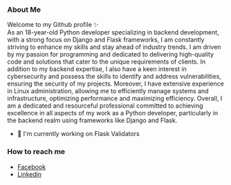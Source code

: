 ### About Me

Welcome to my Github profile ✨<br>
As an 18-year-old Python developer specializing in backend development, with a strong focus on Django and Flask frameworks, I am constantly striving to enhance my skills and stay ahead of industry trends. I am driven by my passion for programming and dedicated to delivering high-quality code and solutions that cater to the unique requirements of clients. In addition to my backend expertise, I also have a keen interest in cybersecurity and possess the skills to identify and address vulnerabilities, ensuring the security of my projects. Moreover, I have extensive experience in Linux administration, allowing me to efficiently manage systems and infrastructure, optimizing performance and maximizing efficiency. Overall, I am a dedicated and resourceful professional committed to achieving excellence in all aspects of my work as a Python developer, particularly in the backend realm using frameworks like Django and Flask.


- 🔭 I'm currently working on Flask Validators

### How to reach me
- [Facebook](https://www.facebook.com/dmtzho)<br>
- [Linkedin](https://www.linkedin.com/in/dimitri-jorjoliani/)

<!--
**mike2505/mike2505** is a ✨ _special_ ✨ repository because its `README.md` (this file) appears on your GitHub profile.

Here are some ideas to get you started:

- 🔭 I’m currently working on ...
- 🌱 I’m currently learning ...
- 👯 I’m looking to collaborate on ...
- 🤔 I’m looking for help with ...
- 💬 Ask me about ...
- 📫 How to reach me: ...
- 😄 Pronouns: ...
- ⚡ Fun fact: ...
-->

